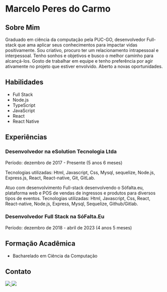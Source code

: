 # Marcelo Peres do Carmo

## Sobre Mim
Graduado em ciência da computação pela PUC-GO, desenvolvedor Full-stack que ama aplicar seus conhecimentos para impactar vidas positivamente. Sou criativo, procuro ter um relacionamento intrapessoal e interpessoal. Tenho sonhos e objetivos e busco o melhor caminho para alcançá-los. Gosto de trabalhar em equipe e tenho preferência por agir ativamente no projeto que estiver envolvido. Aberto a novas oportunidades.

## Habilidades
- Full Stack
- Node.js
- TypeScript
- JavaScript
- React
- React Native

## Experiências
### Desenvolvedor na eSolution Tecnologia Ltda
Período: dezembro de 2017 - Presente (5 anos 6 meses)

Tecnologias utilizadas: Html, Javascript, Css, Mysql, sequelize, Node.js, Express.js, React, React-native, Git, GitLab.

Atuo com desenvolvimento Full-stack desenvolvendo o Sófalta.eu, plataforma web e POS de vendas de ingressos e produtos para diversos tipos de eventos. Tecnologias utilizadas: Html, Javascript, Css, React, React-native, Node.js, Express, Mysql, Sequelize, Github/Gitlab.

### Desenvolvedor Full Stack na SóFalta.Eu
Período: dezembro de 2018 - abril de 2023 (4 anos 5 meses)

## Formação Acadêmica
- Bacharelado em Ciência da Computação

## Contato
  <a href="mailto:marcelopc04@gmail.com" alt="Gmail">
    <img src="https://img.shields.io/badge/Gmail-D14836?style=for-the-badge&logo=gmail&logoColor=white" />
  </a>
  
  <a href="https://www.linkedin.com/in/marceloperesc/" target="_blank" alt="Linkedin">
    <img src="https://img.shields.io/badge/LinkedIn-0077B5?style=for-the-badge&logo=linkedin&logoColor=white" />
  </a>
